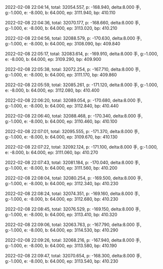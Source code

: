 2022-02-08 22:04:14, total: 32054.557, p: -168.940, delta:8.000 手, g:-1.000, e: -8.000, b: 64.000, ep: 3111.940, bp: 410.110

2022-02-08 22:04:36, total: 32070.177, p: -168.660, delta:8.000 手, g:-1.000, e: -8.000, b: 64.000, ep: 3113.020, bp: 410.210

2022-02-08 22:04:56, total: 32088.579, p: -170.630, delta:8.000 手, g:-1.000, e: -8.000, b: 64.000, ep: 3108.090, bp: 409.840

2022-02-08 22:05:17, total: 32083.614, p: -169.910, delta:8.000 手, g:-1.000, e: -8.000, b: 64.000, ep: 3109.290, bp: 409.900

2022-02-08 22:05:38, total: 32072.254, p: -167.710, delta:8.000 手, g:-1.000, e: -8.000, b: 64.000, ep: 3111.170, bp: 409.860

2022-02-08 22:05:59, total: 32085.261, p: -171.120, delta:8.000 手, g:-1.000, e: -8.000, b: 64.000, ep: 3112.080, bp: 410.400

2022-02-08 22:06:20, total: 32089.054, p: -170.680, delta:8.000 手, g:-1.000, e: -8.000, b: 64.000, ep: 3112.840, bp: 410.440

2022-02-08 22:06:40, total: 32088.468, p: -170.340, delta:8.000 手, g:-1.000, e: -8.000, b: 64.000, ep: 3110.460, bp: 410.100

2022-02-08 22:07:01, total: 32095.555, p: -171.370, delta:8.000 手, g:-1.000, e: -8.000, b: 64.000, ep: 3109.670, bp: 410.130

2022-02-08 22:07:22, total: 32092.124, p: -171.100, delta:8.000 手, g:-1.000, e: -8.000, b: 64.000, ep: 3111.060, bp: 410.270

2022-02-08 22:07:43, total: 32081.184, p: -170.040, delta:8.000 手, g:-1.000, e: -8.000, b: 64.000, ep: 3111.560, bp: 410.200

2022-02-08 22:08:04, total: 32080.254, p: -169.500, delta:8.000 手, g:-1.000, e: -8.000, b: 64.000, ep: 3112.340, bp: 410.230

2022-02-08 22:08:24, total: 32074.351, p: -169.160, delta:8.000 手, g:-1.000, e: -8.000, b: 64.000, ep: 3112.680, bp: 410.230

2022-02-08 22:08:45, total: 32076.529, p: -169.150, delta:8.000 手, g:-1.000, e: -8.000, b: 64.000, ep: 3113.410, bp: 410.320

2022-02-08 22:09:06, total: 32063.763, p: -167.790, delta:8.000 手, g:-1.000, e: -8.000, b: 64.000, ep: 3114.530, bp: 410.290

2022-02-08 22:09:26, total: 32068.216, p: -167.940, delta:8.000 手, g:-1.000, e: -8.000, b: 64.000, ep: 3113.580, bp: 410.190

2022-02-08 22:09:47, total: 32070.654, p: -168.300, delta:8.000 手, g:-1.000, e: -8.000, b: 64.000, ep: 3113.540, bp: 410.230